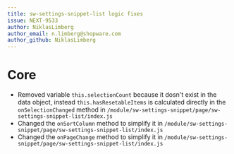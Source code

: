 ```yaml
---
title: sw-settings-snippet-list logic fixes
issue: NEXT-9533
author: NiklasLimberg
author_email: n.limberg@shopware.com 
author_github: NiklasLimberg
---
```

# Core
* Removed variable `this.selectionCount` because it dosn't exist in the data object, instead `this.hasResetableItems` is calculated directly in the `onSelectionChanged` method in `/module/sw-settings-snippet/page/sw-settings-snippet-list/index.js`
* Changed the `onSortColumn` method to simplify it in `/module/sw-settings-snippet/page/sw-settings-snippet-list/index.js`
* Changed the `onPageChange` method to simplify it in `/module/sw-settings-snippet/page/sw-settings-snippet-list/index.js`
